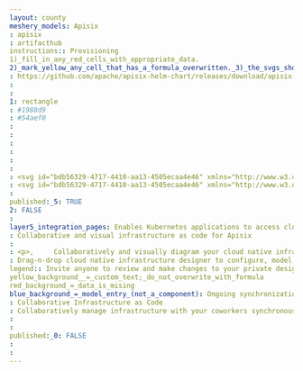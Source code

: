 ```yaml
---
layout: county 
meshery_models: Apisix
: apisix
: artifacthub
instructions:: Provisioning
1)_fill_in_any_red_cells_with_appropriate_data.
2)_mark_yellow_any_cell_that_has_a_formula_overwritten._3)_the_svgs_shouldn't_have_xml_header_they_are_added_programmatically_through_workflows: Security & Compliance
: https://github.com/apache/apisix-helm-chart/releases/download/apisix-2.3.1/apisix-2.3.1.tgz
: 
: 
1: rectangle
: #1988d9
: #54aef0
: 
: 
: 
: 
: 
: 
: <svg id="bdb56329-4717-4410-aa13-4505ecaa4e46" xmlns="http://www.w3.org/2000/svg" width="18" height="18" viewBox="0 0 18 18"><defs><linearGradient id="ba2610c3-a45a-4e7e-a0c0-285cfd7e005d" x1="13.25" y1="13.02" x2="8.62" y2="4.25" gradientUnits="userSpaceOnUse"><stop offset="0" stop-color="#1988d9" /><stop offset="0.9" stop-color="#54aef0" /></linearGradient><linearGradient id="bd8f618b-4f2f-4cb7-aff0-2fd2d211326d" x1="11.26" y1="10.47" x2="14.46" y2="15.99" gradientUnits="userSpaceOnUse"><stop offset="0.1" stop-color="#54aef0" /><stop offset="0.29" stop-color="#4fabee" /><stop offset="0.51" stop-color="#41a2e9" /><stop offset="0.74" stop-color="#2a93e0" /><stop offset="0.88" stop-color="#1988d9" /></linearGradient></defs><title>Icon-identity-221</title><polygon points="1.01 10.19 8.93 15.33 16.99 10.17 18 11.35 8.93 17.19 0 11.35 1.01 10.19" fill="#50e6ff" /><polygon points="1.61 9.53 8.93 0.81 16.4 9.54 8.93 14.26 1.61 9.53" fill="#fff" /><polygon points="8.93 0.81 8.93 14.26 1.61 9.53 8.93 0.81" fill="#50e6ff" /><polygon points="8.93 0.81 8.93 14.26 16.4 9.54 8.93 0.81" fill="url(#ba2610c3-a45a-4e7e-a0c0-285cfd7e005d)" /><polygon points="8.93 7.76 16.4 9.54 8.93 14.26 8.93 7.76" fill="#53b1e0" /><polygon points="8.93 14.26 1.61 9.53 8.93 7.76 8.93 14.26" fill="#9cebff" /><polygon points="8.93 17.19 18 11.35 16.99 10.17 8.93 15.33 8.93 17.19" fill="url(#bd8f618b-4f2f-4cb7-aff0-2fd2d211326d)" /></svg>
: <svg id="bdb56329-4717-4410-aa13-4505ecaa4e46" xmlns="http://www.w3.org/2000/svg" width="18" height="18" viewBox="0 0 18 18"> <defs> <linearGradient id="ba2610c3-a45a-4e7e-a0c0-285cfd7e005d" x1="13.25" y1="13.02" x2="8.62" y2="4.25" gradientUnits="userSpaceOnUse"> <stop offset="0" stop-color="#FFF" /> <stop offset="0.9" stop-color="#FFF" /> </linearGradient> <linearGradient id="bd8f618b-4f2f-4cb7-aff0-2fd2d211326d" x1="11.26" y1="10.47" x2="14.46" y2="15.99" gradientUnits="userSpaceOnUse"> <stop offset="0.1" stop-color="#FFF" /> <stop offset="0.29" stop-color="#FFF" /> <stop offset="0.51" stop-color="#FFF" /> <stop offset="0.74" stop-color="#FFF" /> <stop offset="0.88" stop-color="#FFF" /> </linearGradient> </defs> <title>Icon-identity-221</title> <polygon points="1.01 10.19 8.93 15.33 16.99 10.17 18 11.35 8.93 17.19 0 11.35 1.01 10.19" fill="#FFF" /> <polygon points="1.61 9.53 8.93 0.81 16.4 9.54 8.93 14.26 1.61 9.53" fill="#fff" /> <polygon points="8.93 0.81 8.93 14.26 1.61 9.53 8.93 0.81" fill="#FFF" /> <polygon points="8.93 0.81 8.93 14.26 16.4 9.54 8.93 0.81" fill="url(#ba2610c3-a45a-4e7e-a0c0-285cfd7e005d)" /> <polygon points="8.93 7.76 16.4 9.54 8.93 14.26 8.93 7.76" fill="#FFF" /> <polygon points="8.93 14.26 1.61 9.53 8.93 7.76 8.93 14.26" fill="#FFF" /> <polygon points="8.93 17.19 18 11.35 16.99 10.17 8.93 15.33 8.93 17.19" fill="url(#bd8f618b-4f2f-4cb7-aff0-2fd2d211326d)" /> </svg>
: 
published:_5: TRUE
2: FALSE
: 
layer5_integration_pages: Enables Kubernetes applications to access cloud resources securely with Azure Active Directory (AAD).
: Collaborative and visual infrastructure as code for Apisix
: 
: <p>,     Collaboratively and visually diagram your cloud native infrastructure with GitOps-style pipeline integration. Design, test, and manage configuration your Kubernetes-based, containerized applications as a visual topology., </p>, <p>,     Looking for best practice cloud native design and deployment best practices? Choose from thousands of pre-built components in MeshMap. Choose from hundreds of ready-made design patterns by importing templates from Meshery Catalog or use our low code designer, MeshMap, to create and deploy your own cloud native infrastructure designs., </p>
: Drag-n-drop cloud native infrastructure designer to configure, model, and deploy your workloads.
legend:: Invite anyone to review and make changes to your private designs.
yellow_background__=_custom_text;_do_not_overwrite_with_formula
red_background_=_data_is_mising
blue_background_=_model_entry_(not_a_component): Ongoing synchronization of Kubernetes configuration and changes across any number of clusters.
: Collaborative Infrastructure as Code
: Collaboratively manage infrastructure with your coworkers synchronously sharing the same designs.
: 
: 
published:_0: FALSE
: 
: 
---
```

